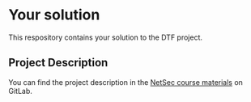 # Your solution

This respository contains your solution to the DTF project.

## Project Description

You can find the project description in the [NetSec course
materials](https://gitlab.inf.ethz.ch/PRV-PERRIG/netsec-course/netsec-2021-resources)
on GitLab.
